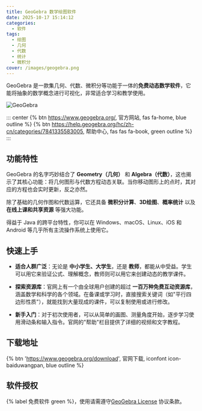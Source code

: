 ```yaml
---
title: GeoGebra 数学绘图软件
date: 2025-10-17 15:14:12
categories:
  - 软件
tags:
  - 绘图
  - 几何
  - 代数
  - 统计
  - 微积分
cover: /images/geogebra.png
---
```


GeoGebra 是一款集几何、代数、微积分等功能于一体的**免费动态数学软件**，它能将抽象的数学概念进行可视化，非常适合学习和教学使用。

![GeoGebra](/images/geogebra.png)

::: center
{% btn https://www.geogebra.org/, 官方网站, fas fa-home, blue outline %}
{% btn https://help.geogebra.org/hc/zh-cn/categories/7841335583005, 帮助中心, fas fas fa-book, green outline %}
:::

## 功能特性

GeoGebra 的名字巧妙结合了 **Geometry（几何）** 和 **Algebra（代数）**，这也揭示了其核心功能：将几何图形与代数方程动态关联。当你移动图形上的点时，其对应的方程也会实时更新，反之亦然。

除了基础的几何作图和代数运算，它还具备 **微积分计算**、**3D绘图**、**概率统计** 以及 **在线上课和共享资源** 等强大功能。

得益于 Java 的跨平台特性，你可以在 Windows、macOS、Linux、iOS 和 Android 等几乎所有主流操作系统上使用它。

## 快速上手

- **适合人群广泛**：无论是 **中小学生、大学生**，还是 **教师**，都能从中受益。学生可以用它来验证公式、理解概念，教师则可以用它来创建动态的教学课件。

- **探索资源库**：官网上有一个由全球用户创建的超过 **一百万种免费互动资源库**，涵盖数学和科学的各个领域。在备课或学习时，直接搜索关键词（如"平行四边形性质"），就能找到大量现成的课件，可以复制使用或进行修改。

- **新手入门**：对于初次使用者，可以从简单的画图、测量角度开始，逐步学习使用滑动条和输入指令。官网的"帮助"栏目提供了详细的视频和文字教程。

## 下载地址

{% btn 'https://www.geogebra.org/download', 官网下载, iconfont icon-baiduwangpan, blue outline %}

## 软件授权

{% label 免费软件 green %}，使用请需遵守[GeoGebra License](https://www.geogebra.org/license) 协议条款。
